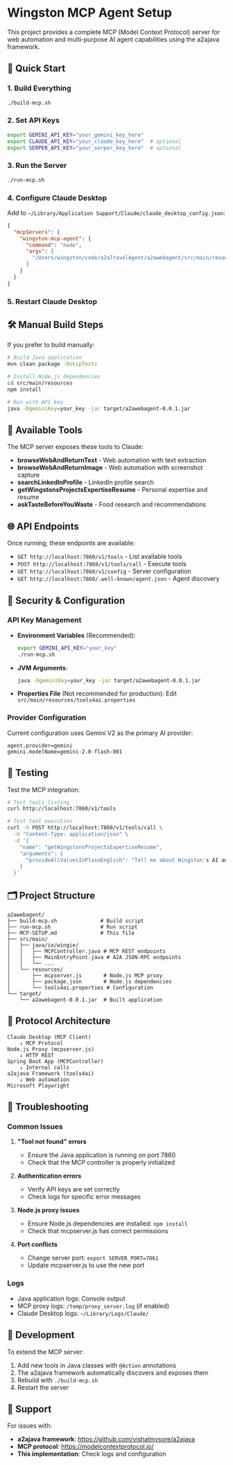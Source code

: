 # Wingston MCP Agent Setup

This project provides a complete MCP (Model Context Protocol) server for web automation and multi-purpose AI agent capabilities using the a2ajava framework.

## 🚀 Quick Start

### 1. Build Everything
```bash
./build-mcp.sh
```

### 2. Set API Keys
```bash
export GEMINI_API_KEY="your_gemini_key_here"
export CLAUDE_API_KEY="your_claude_key_here"  # optional
export SERPER_API_KEY="your_serper_key_here"  # optional
```

### 3. Run the Server
```bash
./run-mcp.sh
```

### 4. Configure Claude Desktop
Add to `~/Library/Application Support/Claude/claude_desktop_config.json`:
```json
{
  "mcpServers": {
    "wingston-mcp-agent": {
      "command": "node",
      "args": [
        "/Users/wingston/code/a2aTravelAgent/a2awebagent/src/main/resources/mcpserver.js"
      ]
    }
  }
}
```

### 5. Restart Claude Desktop

## 🛠️ Manual Build Steps

If you prefer to build manually:

```bash
# Build Java application
mvn clean package -DskipTests

# Install Node.js dependencies
cd src/main/resources
npm install

# Run with API key
java -DgeminiKey=your_key -jar target/a2awebagent-0.0.1.jar
```

## 🔧 Available Tools

The MCP server exposes these tools to Claude:

- **browseWebAndReturnText** - Web automation with text extraction
- **browseWebAndReturnImage** - Web automation with screenshot capture
- **searchLinkedInProfile** - LinkedIn profile search
- **getWingstonsProjectsExpertiseResume** - Personal expertise and resume
- **askTasteBeforeYouWaste** - Food research and recommendations

## 🌐 API Endpoints

Once running, these endpoints are available:

- `GET http://localhost:7860/v1/tools` - List available tools
- `POST http://localhost:7860/v1/tools/call` - Execute tools
- `GET http://localhost:7860/v1/config` - Server configuration
- `GET http://localhost:7860/.well-known/agent.json` - Agent discovery

## 🔐 Security & Configuration

### API Key Management
- **Environment Variables** (Recommended):
  ```bash
  export GEMINI_API_KEY="your_key"
  ./run-mcp.sh
  ```

- **JVM Arguments**:
  ```bash
  java -DgeminiKey=your_key -jar target/a2awebagent-0.0.1.jar
  ```

- **Properties File** (Not recommended for production):
  Edit `src/main/resources/tools4ai.properties`

### Provider Configuration
Current configuration uses Gemini V2 as the primary AI provider:
```properties
agent.provider=gemini
gemini.modelName=gemini-2.0-flash-001
```

## 🧪 Testing

Test the MCP integration:

```bash
# Test tools listing
curl http://localhost:7860/v1/tools

# Test tool execution
curl -X POST http://localhost:7860/v1/tools/call \
  -H "Content-Type: application/json" \
  -d '{
    "name": "getWingstonsProjectsExpertiseResume",
    "arguments": {
      "provideAllValuesInPlainEnglish": "Tell me about Wingston's AI and web development expertise"
    }
  }'
```

## 🗂️ Project Structure

```
a2awebagent/
├── build-mcp.sh              # Build script
├── run-mcp.sh                # Run script
├── MCP-SETUP.md              # This file
├── src/main/
│   ├── java/io/wingie/
│   │   ├── MCPController.java # MCP REST endpoints
│   │   ├── MainEntryPoint.java # A2A JSON-RPC endpoints
│   │   └── ...
│   └── resources/
│       ├── mcpserver.js       # Node.js MCP proxy
│       ├── package.json       # Node.js dependencies
│       └── tools4ai.properties # Configuration
└── target/
    └── a2awebagent-0.0.1.jar  # Built application
```

## 🔄 Protocol Architecture

```
Claude Desktop (MCP Client)
    ↓ MCP Protocol
Node.js Proxy (mcpserver.js)
    ↓ HTTP REST
Spring Boot App (MCPController)
    ↓ Internal calls
a2ajava Framework (tools4ai)
    ↓ Web automation
Microsoft Playwright
```

## 🐛 Troubleshooting

### Common Issues

1. **"Tool not found" errors**
   - Ensure the Java application is running on port 7860
   - Check that the MCP controller is properly initialized

2. **Authentication errors**
   - Verify API keys are set correctly
   - Check logs for specific error messages

3. **Node.js proxy issues**
   - Ensure Node.js dependencies are installed: `npm install`
   - Check that mcpserver.js has correct permissions

4. **Port conflicts**
   - Change server port: `export SERVER_PORT=7861`
   - Update mcpserver.js to use the new port

### Logs
- Java application logs: Console output
- MCP proxy logs: `/temp/proxy_server.log` (if enabled)
- Claude Desktop logs: `~/Library/Logs/Claude/`

## 📝 Development

To extend the MCP server:

1. Add new tools in Java classes with `@Action` annotations
2. The a2ajava framework automatically discovers and exposes them
3. Rebuild with `./build-mcp.sh`
4. Restart the server

## 🤝 Support

For issues with:
- **a2ajava framework**: https://github.com/vishalmysore/a2ajava
- **MCP protocol**: https://modelcontextprotocol.io/
- **This implementation**: Check logs and configuration